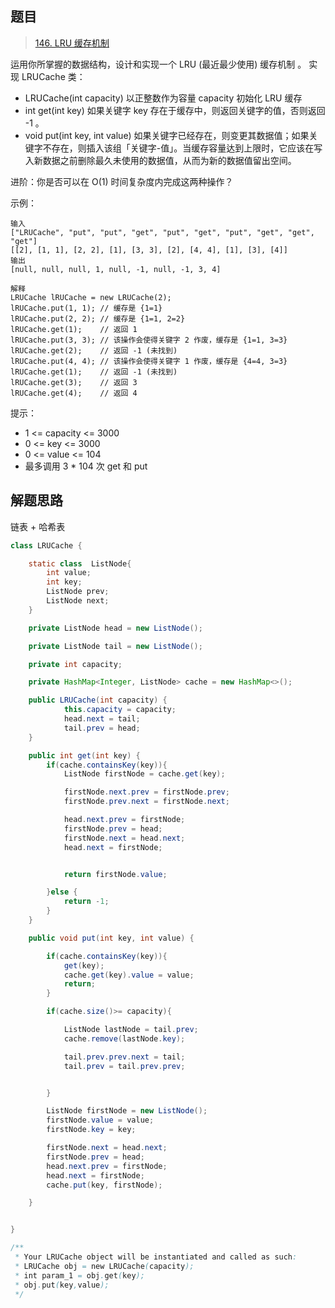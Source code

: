 ## 题目

> [146. LRU 缓存机制](https://leetcode-cn.com/problems/lru-cache/)

运用你所掌握的数据结构，设计和实现一个  LRU (最近最少使用) 缓存机制 。
实现 LRUCache 类：

* LRUCache(int capacity) 以正整数作为容量 capacity 初始化 LRU 缓存
* int get(int key) 如果关键字 key 存在于缓存中，则返回关键字的值，否则返回 -1 。
* void put(int key, int value) 如果关键字已经存在，则变更其数据值；如果关键字不存在，则插入该组「关键字-值」。当缓存容量达到上限时，它应该在写入新数据之前删除最久未使用的数据值，从而为新的数据值留出空间。


进阶：你是否可以在 O(1) 时间复杂度内完成这两种操作？

示例：

```
输入
["LRUCache", "put", "put", "get", "put", "get", "put", "get", "get", "get"]
[[2], [1, 1], [2, 2], [1], [3, 3], [2], [4, 4], [1], [3], [4]]
输出
[null, null, null, 1, null, -1, null, -1, 3, 4]

解释
LRUCache lRUCache = new LRUCache(2);
lRUCache.put(1, 1); // 缓存是 {1=1}
lRUCache.put(2, 2); // 缓存是 {1=1, 2=2}
lRUCache.get(1);    // 返回 1
lRUCache.put(3, 3); // 该操作会使得关键字 2 作废，缓存是 {1=1, 3=3}
lRUCache.get(2);    // 返回 -1 (未找到)
lRUCache.put(4, 4); // 该操作会使得关键字 1 作废，缓存是 {4=4, 3=3}
lRUCache.get(1);    // 返回 -1 (未找到)
lRUCache.get(3);    // 返回 3
lRUCache.get(4);    // 返回 4
```


提示：

* 1 <= capacity <= 3000
* 0 <= key <= 3000
* 0 <= value <= 104
* 最多调用 3 * 104 次 get 和 put

## 解题思路

链表 + 哈希表

```java
class LRUCache {

    static class  ListNode{
        int value;
        int key;
        ListNode prev;
        ListNode next;
    }

    private ListNode head = new ListNode();

    private ListNode tail = new ListNode();

    private int capacity;

    private HashMap<Integer, ListNode> cache = new HashMap<>();

    public LRUCache(int capacity) {
            this.capacity = capacity;
            head.next = tail;
            tail.prev = head;
    }

    public int get(int key) {
        if(cache.containsKey(key)){
            ListNode firstNode = cache.get(key);

            firstNode.next.prev = firstNode.prev;
            firstNode.prev.next = firstNode.next;

            head.next.prev = firstNode;
            firstNode.prev = head;
            firstNode.next = head.next;
            head.next = firstNode;


            return firstNode.value;

        }else {
            return -1;
        }
    }

    public void put(int key, int value) {

        if(cache.containsKey(key)){
            get(key);
            cache.get(key).value = value;
            return;
        }

        if(cache.size()>= capacity){

            ListNode lastNode = tail.prev;
            cache.remove(lastNode.key);

            tail.prev.prev.next = tail;
            tail.prev = tail.prev.prev;


        }

        ListNode firstNode = new ListNode();
        firstNode.value = value;
        firstNode.key = key;

        firstNode.next = head.next;
        firstNode.prev = head;
        head.next.prev = firstNode;
        head.next = firstNode;
        cache.put(key, firstNode);

    }


}

/**
 * Your LRUCache object will be instantiated and called as such:
 * LRUCache obj = new LRUCache(capacity);
 * int param_1 = obj.get(key);
 * obj.put(key,value);
 */
```

